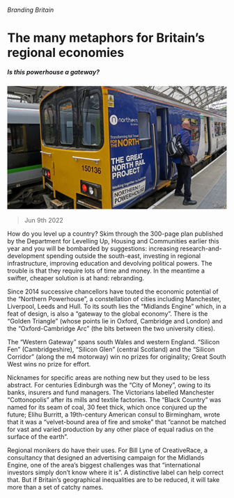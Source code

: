###### Branding Britain

# The many metaphors for Britain’s regional economies 

##### Is this powerhouse a gateway? 

![image](images/20220611_BRP508.jpg) 

> Jun 9th 2022 

How do you level up a country? Skim through the 300-page plan published by the Department for Levelling Up, Housing and Communities earlier this year and you will be bombarded by suggestions: increasing research-and-development spending outside the south-east, investing in regional infrastructure, improving education and devolving political powers. The trouble is that they require lots of time and money. In the meantime a swifter, cheaper solution is at hand: rebranding.

Since 2014 successive chancellors have touted the economic potential of the “Northern Powerhouse”, a constellation of cities including Manchester, Liverpool, Leeds and Hull. To its south lies the “Midlands Engine” which, in a feat of design, is also a “gateway to the global economy”. There is the “Golden Triangle” (whose points lie in Oxford, Cambridge and London) and the “Oxford-Cambridge Arc” (the bits between the two university cities). 

The “Western Gateway” spans south Wales and western England. “Silicon Fen” (Cambridgeshire), “Silicon Glen” (central Scotland) and the “Silicon Corridor” (along the m4 motorway) win no prizes for originality; Great South West wins no prize for effort. 

Nicknames for specific areas are nothing new but they used to be less abstract. For centuries Edinburgh was the “City of Money”, owing to its banks, insurers and fund managers. The Victorians labelled Manchester “Cottonopolis” after its mills and textile factories. The “Black Country” was named for its seam of coal, 30 feet thick, which once conjured up the future; Elihu Burritt, a 19th-century American consul to Birmingham, wrote that it was a “velvet-bound area of fire and smoke” that “cannot be matched for vast and varied production by any other place of equal radius on the surface of the earth”. 

Regional monikers do have their uses. For Bill Lyne of CreativeRace, a consultancy that designed an advertising campaign for the Midlands Engine, one of the area’s biggest challenges was that “international investors simply don’t know where it is”. A distinctive label can help correct that. But if Britain’s geographical inequalities are to be reduced, it will take more than a set of catchy names. 

